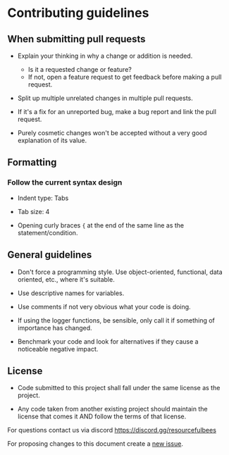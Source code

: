 # Contributing guidelines

## When submitting pull requests

* Explain your thinking in why a change or addition is needed.
    * Is it a requested change or feature?
    * If not, open a feature request to get feedback before making a pull request.

* Split up multiple unrelated changes in multiple pull requests.

* If it's a fix for an unreported bug, make a bug report and link the pull request.

* Purely cosmetic changes won't be accepted without a very good explanation of its value.

## Formatting

### Follow the current syntax design

* Indent type: Tabs

* Tab size: 4

* Opening curly braces `{` at the end of the same line as the statement/condition.

## General guidelines

* Don't force a programming style. Use object-oriented, functional, data oriented, etc., where it's suitable.

* Use descriptive names for variables.

* Use comments if not very obvious what your code is doing.

* If using the logger functions, be sensible, only call it if something of importance has changed.

* Benchmark your code and look for alternatives if they cause a noticeable negative impact.

## License

* Code submitted to this project shall fall under the same license as the project.

* Any code taken from another existing project should maintain the license that comes it AND follow the terms of that license.

For questions contact us via discord https://discord.gg/resourcefulbees

For proposing changes to this document create a [new issue](https://github.com/Resourceful-Bees/ResourcefulBees/issues/new/choose).